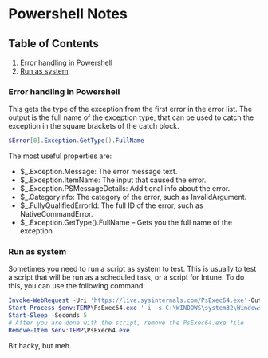 # Powershell Notes

## Table of Contents <!-- omit in toc -->

1. [Error handling in Powershell](#error-handling-in-powershell)
2. [Run as system](#run-as-system)

### Error handling in Powershell

This gets the type of the exception from the first error in the error list. The output is the full name of the exception type, that can be used to catch the exception in the square brackets of the catch block.

```powershell
$Error[0].Exception.GetType().FullName
```

The most useful properties are:

- $\_.Exception.Message: The error message text.
- $\_.Exception.ItemName: The input that caused the error.
- $\_.Exception.PSMessageDetails: Additional info about the error.
- $\_.CategoryInfo: The category of the error, such as InvalidArgument.
- $\_.FullyQualifiedErrorId: The full ID of the error, such as NativeCommandError.
- $\_.Exception.GetType().FullName – Gets you the full name of the exception

### Run as system

Sometimes you need to run a script as system to test. This is usually to test a script that will be run as a scheduled task, or a script for Intune. To do this, you can use the following command:

```powershell
Invoke-WebRequest -Uri 'https://live.sysinternals.com/PsExec64.exe'-OutFile $env:TEMP\PsExec64.exe
Start-Process $env:TEMP\PsExec64.exe '-i -s C:\WINDOWS\system32\WindowsPowerShell\v1.0\powershell.exe'
Start-Sleep -Seconds 5
# After you are done with the script, remove the PsExec64.exe file
Remove-Item $env:TEMP\PsExec64.exe
```

Bit hacky, but meh.
